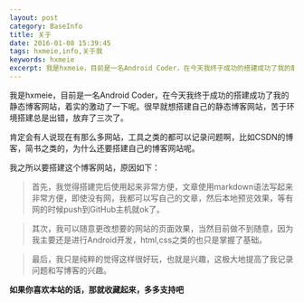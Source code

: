 ```yaml
---
layout: post
category: BaseInfo
title: 关于
date: 2016-01-08 15:39:45
tags: hxmeie,info,关于我
keywords: hxmeie
excerpt: 我是hxmeie，目前是一名Android Coder，在今天我终于成功的搭建成功了我的静态博客网站，着实的激动了一下呢。很早就想搭建自己的静态博客网站，苦于环境搭建总是出错，放弃了三次了。
---
```



我是hxmeie，目前是一名Android Coder，在今天我终于成功的搭建成功了我的静态博客网站，着实的激动了一下呢。很早就想搭建自己的静态博客网站，苦于环境搭建总是出错，放弃了三次了。

肯定会有人说现在有那么多网站，工具之类的都可以记录问题啊，比如CSDN的博客，简书之类的，为什么还要搭建自己的博客网站呢。

我之所以要搭建这个博客网站，原因如下：

>首先，我觉得搭建完后使用起来非常方便，文章使用markdown语法写起来非常方便，即使没有网，我都可以写自己的文章，然后本地预览效果，等有网的时候push到GitHub主机就ok了。

>其次，我可以随意更改想要的网站的页面效果，当然目前做不到随意，因为我主要还是进行Android开发，html,css之类的也只是掌握了基础。

>最后，我只是纯粹的觉得这样很好玩，也就是兴趣，这极大地提高了我记录问题和写博客的兴趣。

**如果你喜欢本站的话，那就收藏起来，多多支持吧**
